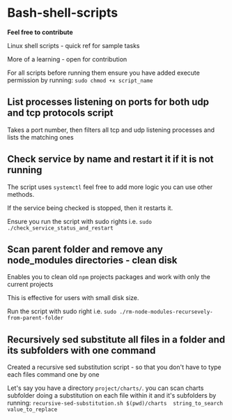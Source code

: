 # Bash-shell-scripts
**Feel free to contribute**

Linux shell scripts - quick ref for sample tasks

More of a learning - open for contribution

For all scripts before running them ensure you have added execute permission by running: `sudo chmod +x script_name`

## List processes listening on ports for both udp and tcp protocols script
Takes a port number, then filters all tcp and udp listening processes and lists the matching ones

## Check service by name and restart it if it is not running
The script uses `systemctl` feel free to add more logic you can use other methods.

If the service being checked is stopped, then it restarts it.

Ensure you run the script with sudo rights i.e. `sudo ./check_service_status_and_restart`

## Scan parent folder and remove any node_modules directories - clean disk
Enables you to clean old `npm` projects packages and work with only the current projects

This is effective for users with small disk size.

Run the script with sudo right i.e. `sudo ./rm-node-modules-recursevely-from-parent-folder`

## Recursively sed substitute all files in a folder and its subfolders with one command

Created a recursive sed substitution script - so that you don't have to type each files command one by one

Let's say you have a directory `project/charts/`. you can scan charts subfolder doing a substitution on each file within it and it's subfolders by running: `recursive-sed-substitution.sh $(pwd)/charts  string_to_search value_to_replace`
